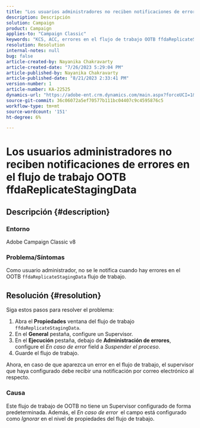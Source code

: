 ```yaml
---
title: "Los usuarios administradores no reciben notificaciones de errores en el flujo de trabajo OOTB ffdaReplicateStagingData"
description: Descripción
solution: Campaign
product: Campaign
applies-to: "Campaign Classic"
keywords: "KCS, ACC, errores en el flujo de trabajo OOTB ffdaReplicateStagingData, propiedades del flujo de trabajo"
resolution: Resolution
internal-notes: null
bug: false
article-created-by: Nayanika Chakravarty
article-created-date: "7/26/2023 5:29:04 PM"
article-published-by: Nayanika Chakravarty
article-published-date: "8/21/2023 2:33:41 PM"
version-number: 1
article-number: KA-22525
dynamics-url: "https://adobe-ent.crm.dynamics.com/main.aspx?forceUCI=1&pagetype=entityrecord&etn=knowledgearticle&id=12cf74e5-d92b-ee11-bdf4-6045bd006e5a"
source-git-commit: 36c06072a5ef70577b111bc04407c9c4595876c5
workflow-type: tm+mt
source-wordcount: '151'
ht-degree: 6%

---
```


# Los usuarios administradores no reciben notificaciones de errores en el flujo de trabajo OOTB ffdaReplicateStagingData

## Descripción {#description}


### Entorno

Adobe Campaign Classic v8

### Problema/Síntomas

Como usuario administrador, no se le notifica cuando hay errores en el OOTB `ffdaReplicateStagingData` flujo de trabajo.


## Resolución {#resolution}


Siga estos pasos para resolver el problema:

1. Abra el <b>Propiedades</b> ventana del flujo de trabajo `ffdaReplicateStagingData`.
2. En el <b>General</b> pestaña, configure un Supervisor.
3. En el <b>Ejecución</b> pestaña, debajo de <b>Administración de errores</b>, configure el *En caso de error* field a *Suspender el proceso*.
4. Guarde el flujo de trabajo.


Ahora, en caso de que aparezca un error en el flujo de trabajo, el supervisor que haya configurado debe recibir una notificación por correo electrónico al respecto.

### Causa

Este flujo de trabajo de OOTB no tiene un Supervisor configurado de forma predeterminada. Además, el *En caso de error<b> </b>* el campo está configurado como *Ignorar* en el nivel de propiedades del flujo de trabajo.
